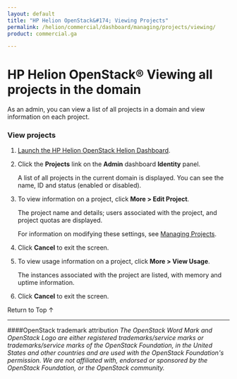 ```yaml
---
layout: default
title: "HP Helion OpenStack&#174; Viewing Projects"
permalink: /helion/commercial/dashboard/managing/projects/viewing/
product: commercial.ga

---
```

<!--UNDER REVISION-->

<script>

function PageRefresh {
onLoad="window.refresh"
}

PageRefresh();

</script>

<!--
<p style="font-size: small;"> <a href="/helion/commercial/ga1/install/">&#9664; PREV</a> | <a href="/helion/commercial/ga1/install-overview/">&#9650; UP</a> | <a href="/helion/commercial/ga1/">NEXT &#9654;</a> </p>
-->

# HP Helion OpenStack&#174; Viewing all projects in the domain

As an admin, you can view a list of all projects in a domain and view information on each project. </p>

### View projects ###

1. [Launch the HP Helion OpenStack Helion Dashboard](/helion/openstack/dashboard/login/).

2. Click the <strong>Projects</strong> link on the <strong>Admin</strong> dashboard <strong>Identity</strong> panel.</p>

	A list of all projects in the current domain is displayed. You can see the name, ID and status (enabled or disabled).</p>

3. To view information on a project, click <strong>More &gt; Edit Project</strong>.</p>

	The project name and details; users associated with the project, and project quotas are displayed.</p>

	For information on modifying these settings, see [Managing Projects](/helion/commercial/dashboard/managing/managing/projects/).</p>

4. Click <strong>Cancel</strong> to exit the screen. </p>

5. To view usage information on a project, click <strong>More &gt; View Usage</strong>.</p>

	The instances associated with the project are listed, with memory and uptime information.</p>

6. Click <strong>Cancel</strong> to exit the screen. </p>

<a href="#top" style="padding:14px 0px 14px 0px; text-decoration: none;"> Return to Top &#8593; </a></p>


----
####OpenStack trademark attribution
*The OpenStack Word Mark and OpenStack Logo are either registered trademarks/service marks or trademarks/service marks of the OpenStack Foundation, in the United States and other countries and are used with the OpenStack Foundation's permission. We are not affiliated with, endorsed or sponsored by the OpenStack Foundation, or the OpenStack community.*
